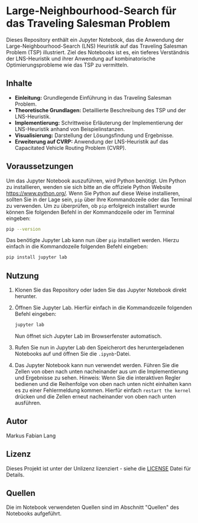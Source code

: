 
# Large-Neighbourhood-Search für das Traveling Salesman Problem

Dieses Repository enthält ein Jupyter Notebook, das die Anwendung der Large-Neighbourhood-Search (LNS) Heuristik auf das Traveling Salesman Problem (TSP) illustriert. Ziel des Notebooks ist es, ein tieferes Verständnis der LNS-Heuristik und ihrer Anwendung auf kombinatorische Optimierungsprobleme wie das TSP zu vermitteln.

## Inhalte

- **Einleitung:** Grundlegende Einführung in das Traveling Salesman Problem.
- **Theoretische Grundlagen:** Detaillierte Beschreibung des TSP und der LNS-Heuristik.
- **Implementierung:** Schrittweise Erläuterung der Implementierung der LNS-Heuristik anhand von Beispielinstanzen.
- **Visualisierung:** Darstellung der Lösungsfindung und Ergebnisse.
- **Erweiterung auf CVRP:** Anwendung der LNS-Heuristik auf das Capacitated Vehicle Routing Problem (CVRP).

## Voraussetzungen

Um das Jupyter Notebook auszuführen, wird Python benötigt. Um Python zu installieren, wenden sie sich bitte an die offiziele Python Website https://www.python.org/.
Wenn Sie Python auf diese Weise installieren, sollten Sie in der Lage sein, `pip` über Ihre Kommandozeile oder das Terminal zu verwenden.
Um zu überprüfen, ob `pip` erfolgreich installiert wurde können Sie folgenden Befehl in der Kommandozeile oder im Terminal eingeben:

```bash
pip --version
```

Das benötigte Jupyter Lab kann nun über `pip` installiert werden. Hierzu einfach in die Kommandozeile folgenden Befehl eingeben:

```bash
pip install jupyter lab
```

## Nutzung

1. Klonen Sie das Repository oder laden Sie das Jupyter Notebook direkt herunter.
2. Öffnen Sie Jupyter Lab. Hierfür einfach in die Kommandozeile folgenden Befehl eingeben:
   
   ```bash
   jupyter lab
   ```

   Nun öffnet sich Jupyter Lab im Browserfenster automatisch.

4. Rufen Sie nun in Jupyter Lab den Speicherort des heruntergeladenen Notebooks auf und öffnen Sie die `.ipynb`-Datei.
5. Das Jupyter Notebook kann nun verwendet werden. Führen Sie die Zellen von oben nach unten nacheinander aus um die Implementierung und Ergebnisse zu sehen.
   Hinweis: Wenn Sie die interaktiven Regler bedienen und die Reihenfolge von oben nach unten nicht einhalten kann es zu einer Fehlermeldung kommen.
            Hierfür einfach `restart the kernel` drücken und die Zellen erneut nacheinander von oben nach unten ausführen.

## Autor

Markus Fabian Lang

## Lizenz

Dieses Projekt ist unter der Unlizenz lizenziert - siehe die [LICENSE](LICENSE) Datei für Details.

## Quellen

Die im Notebook verwendeten Quellen sind im Abschnitt "Quellen" des Notebooks aufgeführt.
